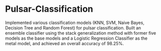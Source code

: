 # Pulsar-Classification
Implemented various classification models (KNN, SVM, Naive Bayes, Decision Tree and Random Forest) for pulsar classification. Built an ensemble classifier using the stack generalization method with former five models as the base models and a Logistic Regression Classifier as the metal model, and achieved an overall accuracy of 98.25%.

